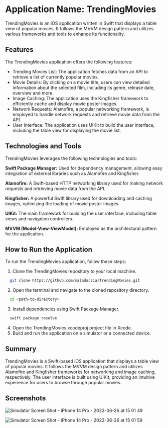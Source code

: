 
# Application Name: TrendingMovies

TrendingMovies is an iOS application written in Swift that displays a table view of popular movies. It follows the MVVM design pattern and utilizes various frameworks and tools to enhance its functionality.


## Features
The TrendingMovies application offers the following features:

- Trending Movies List: The application fetches data from an API to retrieve a list of currently popular movies.
- Movie Details: By clicking on a movie title, users can view detailed information about the selected film, including its genre, release date, overview and more.
- Image Caching: The application uses the Kingfisher framework to efficiently cache and display movie poster images.
- Network Requests: Alamofire, a popular networking framework, is employed to handle network requests and retrieve movie data from the API.
- User Interface: The application uses UIKit to build the user interface, including the table view for displaying the movie list.

## Technologies and Tools

TrendingMovies leverages the following technologies and tools:

**Swift Package Manager:** Used for dependency management, allowing easy integration of external libraries such as Alamofire and Kingfisher.

**Alamofire:** A Swift-based HTTP networking library used for making network requests and retrieving movie data from the API.

**Kingfisher:** A powerful Swift library used for downloading and caching images, optimizing the loading of movie poster images.

**UIKit:** The main framework for building the user interface, including table views and navigation controllers.

**MVVM (Model-View-ViewModel):** Employed as the architectural pattern for the application.
## How to Run the Application

To run the TrendingMovies application, follow these steps:


1. Clone the TrendingMovies repository to your local machine.

```bash
  git clone https://github.com/saladaczia/TrendingMovies.git
```

2. Open the terminal and navigate to the cloned repository directory.

```bash
  cd <path-to-directory>

```

3. Install dependencies using Swift Package Manager.

```bash
  swift package resolve

```

4. Open the TrendingMovies.xcodeproj project file in Xcode.
5. Build and run the application on a simulator or a connected device.



## Summary

TrendingMovies is a Swift-based iOS application that displays a table view of popular movies. It follows the MVVM design pattern and utilizes Alamofire and Kingfisher frameworks for networking and image caching, respectively. The user interface is built using UIKit, providing an intuitive experience for users to browse through popular movies.


## Screenshots

![Simulator Screen Shot - iPhone 14 Pro - 2023-06-26 at 15 01 49](https://github.com/saladaczia/TrendingMovies/assets/75745541/85123419-7963-45e8-bdb9-1c5df23fb89f)

![Simulator Screen Shot - iPhone 14 Pro - 2023-06-26 at 15 01 59](https://github.com/saladaczia/TrendingMovies/assets/75745541/b89d6038-b95e-4045-97d6-e8c930401001)

